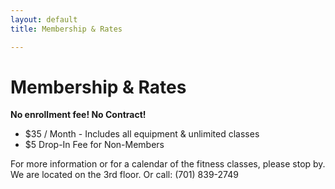```yaml
---
layout: default
title: Membership & Rates

---
```

# Membership & Rates

**No enrollment fee! No Contract!**

 * $35 / Month - Includes all equipment & unlimited classes
 * $5 Drop-In Fee for Non-Members

For more information or for a calendar of the fitness classes, please stop by.
We are located on the 3rd floor. Or call: (701) 839-2749
